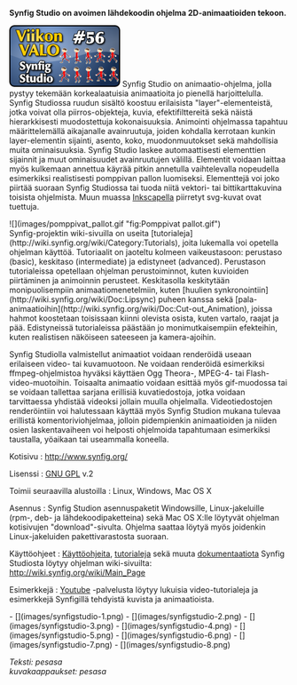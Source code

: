 <!--
Title: 2x04 Synfig Studio - Viikon VALO #56
Date: 2012/01/22
Pageimage: valo56-synfigstudio.png
Tags: Linux,Windows,Mac OS X,Video,Animaatio
-->

**Synfig Studio on avoimen lähdekoodin ohjelma 2D-animaatioiden
tekoon.**

![](images/valo56-synfigstudio.png "fig:valo56-synfigstudio.png") Synfig Studio
on animaatio-ohjelma, jolla pystyy tekemään korkealaatuisia animaatioita
jo pienellä harjoittelulla. Synfig Studiossa ruudun sisältö koostuu
erilaisista "layer"-elementeistä, jotka voivat olla piirros-objekteja,
kuvia, efektifilttereitä sekä näistä hierarkkisesti muodostettuja
kokonaisuuksia. Animointi ohjelmassa tapahtuu määrittelemällä
aikajanalle avainruutuja, joiden kohdalla kerrotaan kunkin
layer-elementin sijainti, asento, koko, muodonmuutokset sekä mahdollisia
muita ominaisuuksia. Synfig Studio laskee automaattisesti elementtien
sijainnit ja muut ominaisuudet avainruutujen välillä. Elementit voidaan
laittaa myös kulkemaan annettua käyrää pitkin annetulla vaihtelevalla
nopeudella esimerkiksi realistisesti pomppivan pallon luomiseksi.
Elementtejä voi joko piirtää suoraan Synfig Studiossa tai tuoda niitä
vektori- tai bittikarttakuvina toisista ohjelmista. Muun muassa
[Inkscapella](Inkscape "wikilink") piirretyt svg-kuvat ovat tuettuja.

<div class="rightimage" markdown="1">
![](images/pomppivat_pallot.gif "fig:Pomppivat pallot.gif")
</div>
Synfig-projektin wiki-sivuilla on useita
[tutorialeja](http://wiki.synfig.org/wiki/Category:Tutorials), joita
lukemalla voi opetella ohjelman käyttöä. Tutoriaalit on jaoteltu kolmeen
vaikeustasoon: perustaso (basic), keskitaso (intermediate) ja edistyneet
(advanced). Perustason tutorialeissa opetellaan ohjelman perustoiminnot,
kuten kuvioiden piirtäminen ja animoinnin perusteet. Keskitasolla
keskitytään monipuolisempiin animaatiomenetelmiin, kuten [huulien
synkronointiin](http://wiki.synfig.org/wiki/Doc:Lipsync) puheen kanssa
sekä
[pala-animaatioihin](http://wiki.synfig.org/wiki/Doc:Cut-out_Animation),
joissa hahmot koostetaan toisissaan kiinni olevista osista, kuten
vartalo, raajat ja pää. Edistyneissä tutorialeissa päästään jo
monimutkaisempiin efekteihin, kuten realistisen näköiseen sateeseen ja
kamera-ajoihin.

Synfig Studiolla valmistellut animaatiot voidaan renderöidä useaan
erilaiseen video- tai kuvamuotoon. Ne voidaan renderöidä esimerkiksi
ffmpeg-ohjelmistoa hyväksi käyttäen Ogg Theora-, MPEG-4- tai
Flash-video-muotoihin. Toisaalta animaatio voidaan esittää myös
gif-muodossa tai se voidaan tallettaa sarjana erillisiä kuvatiedostoja,
jotka voidaan tarvittaessa yhdistää videoksi jollain muulla ohjelmalla.
Videotiedostojen renderöintiin voi halutessaan käyttää myös Synfig
Studion mukana tulevaa erillistä komentoriviohjelmaa, jolloin
pidempienkin animaatioiden ja niiden osien laskentavaiheen voi helposti
ohjelmoida tapahtumaan esimerkiksi taustalla, yöaikaan tai useammalla
koneella.

Kotisivu
:   <http://www.synfig.org/>

Lisenssi
:   [GNU GPL](GNU_GPL) v.2

Toimii seuraavilla alustoilla
:   Linux, Windows, Mac OS X

Asennus
:   Synfig Studion asennuspaketit Windowsille, Linux-jakeluille (rpm-,
    deb- ja lähdekoodipaketteina) sekä Mac OS X:lle löytyvät ohjelman
    kotisivujen "download"-sivulta. Ohjelma saattaa löytyä myös
    joidenkin Linux-jakeluiden pakettivarastosta suoraan.

Käyttöohjeet
:   [Käyttöohjeita](http://wiki.synfig.org/wiki/Category:Manual),
    [tutorialeja](http://wiki.synfig.org/wiki/Category:Tutorials) sekä
    muuta
    [dokumentaatiota](http://wiki.synfig.org/wiki/User_Documentation)
    Synfig Studiosta löytyy ohjelman wiki-sivuilta:
    <http://wiki.synfig.org/wiki/Main_Page>

Esimerkkejä
:   [Youtube](https://www.youtube.com/results?search_query=synfig)
    -palvelusta löytyy lukuisia video-tutorialeja ja esimerkkejä
    Synfigillä tehdyistä kuvista ja animaatioista.

<div class="psgallery" markdown="1">
-   [](images/synfigstudio-1.png)
-   [](images/synfigstudio-2.png)
-   [](images/synfigstudio-3.png)
-   [](images/synfigstudio-4.png)
-   [](images/synfigstudio-5.png)
-   [](images/synfigstudio-6.png)
-   [](images/synfigstudio-7.png)
-   [](images/synfigstudio-8.png)
</div>

*Teksti: pesasa* <br />
*kuvakaappaukset: pesasa*
